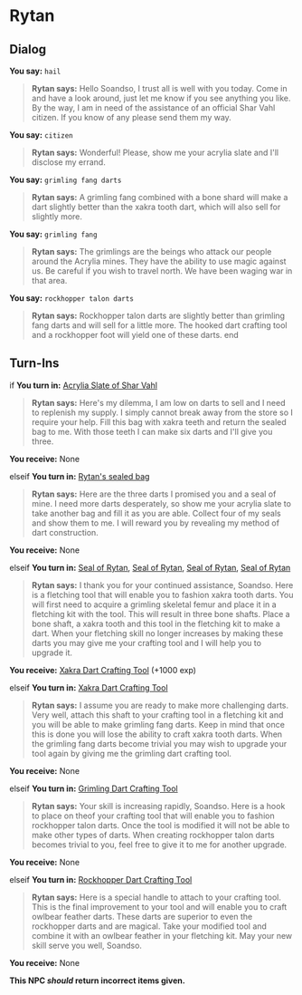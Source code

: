 # Rytan

## Dialog

**You say:** `hail`



>**Rytan says:** Hello Soandso, I trust all is well with you today. Come in and have a look around, just let me know if you see anything you like. By the way, I am in need of the assistance of an official Shar Vahl citizen. If you know of any please send them my way.

**You say:** `citizen`



>**Rytan says:** Wonderful! Please, show me your acrylia slate and I'll disclose my errand.

**You say:** `grimling fang darts`



>**Rytan says:** A grimling fang combined with a bone shard will make a dart slightly better than the xakra tooth dart, which will also sell for slightly more.

**You say:** `grimling fang`



>**Rytan says:** The grimlings are the beings who attack our people around the Acrylia mines. They have the ability to use magic against us. Be careful if you wish to travel north. We have been waging war in that area.

**You say:** `rockhopper talon darts`



>**Rytan says:** Rockhopper talon darts are slightly better than grimling fang darts and will sell for a little more. The hooked dart crafting tool and a rockhopper foot will yield one of these darts.
end

## Turn-Ins





if **You turn in:** [Acrylia Slate of Shar Vahl](/item/2877)


>**Rytan says:** Here's my dilemma, I am low on darts to sell and I need to replenish my supply. I simply cannot break away from the store so I require your help. Fill this bag with xakra teeth and return the sealed bag to me. With those teeth I can make six darts and I'll give you three.


 **You receive:** None 

elseif **You turn in:** [Rytan's sealed bag](/item/3461)


>**Rytan says:** Here are the three darts I promised you and a seal of mine. I need more darts desperately, so show me your acrylia slate to take another bag and fill it as you are able. Collect four of my seals and show them to me. I will reward you by revealing my method of dart construction.


 **You receive:** None 

elseif **You turn in:** [Seal of Rytan](/item/3464), [Seal of Rytan](/item/3464), [Seal of Rytan](/item/3464), [Seal of Rytan](/item/3464)


>**Rytan says:** I thank you for your continued assistance, Soandso. Here is a fletching tool that will enable you to fashion xakra tooth darts. You will first need to acquire a grimling skeletal femur and place it in a fletching kit with the tool. This will result in three bone shafts. Place a bone shaft, a xakra tooth and this tool in the fletching kit to make a dart. When your fletching skill no longer increases by making these darts you may give me your crafting tool and I will help you to upgrade it.


 **You receive:**  [Xakra Dart Crafting Tool](/item/3467) (+1000 exp)

elseif **You turn in:** [Xakra Dart Crafting Tool](/item/3467)


>**Rytan says:** I assume you are ready to make more challenging darts. Very well, attach this shaft to your crafting tool in a fletching kit and you will be able to make grimling fang darts. Keep in mind that once this is done you will lose the ability to craft xakra tooth darts. When the grimling fang darts become trivial you may wish to upgrade your tool again by giving me the grimling dart crafting tool.


 **You receive:** None 

elseif **You turn in:** [Grimling Dart Crafting Tool](/item/3472)


>**Rytan says:** Your skill is increasing rapidly, Soandso. Here is a hook to place on theof your crafting tool that will enable you to fashion rockhopper talon darts. Once the tool is modified it will not be able to make other types of darts. When creating rockhopper talon darts becomes trivial to you, feel free to give it to me for another upgrade.


 **You receive:** None 

elseif **You turn in:** [Rockhopper Dart Crafting Tool](/item/3474)


>**Rytan says:** Here is a special handle to attach to your crafting tool. This is the final improvement to your tool and will enable you to craft owlbear feather darts. These darts are superior to even the rockhopper darts and are magical. Take your modified tool and combine it with an owlbear feather in your fletching kit. May your new skill serve you well, Soandso.


 **You receive:** None 

**This NPC *should* return incorrect items given.**
